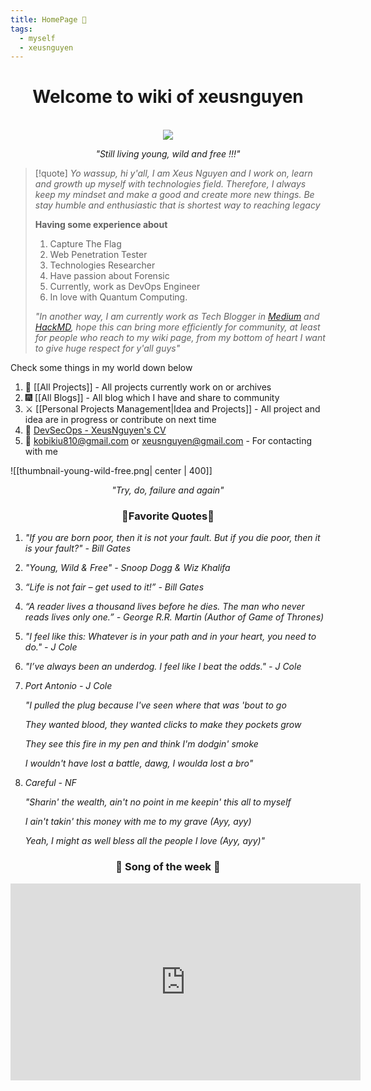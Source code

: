 ```yaml
---
title: HomePage 🏡
tags:
  - myself
  - xeusnguyen
---
```


<div align="center">
	<h1>Welcome to wiki of xeusnguyen</h1><br>
	<img src="https://avatars.githubusercontent.com/u/74602538?s=400&v=4">
    <em><p style="text-align: center;">"Still living young, wild and free !!!"</p></em>
</div>

> [!quote] 
> *Yo wassup, hi y'all, I am Xeus Nguyen and I work on, learn and growth up myself with technologies field. Therefore, I always keep my mindset and make a good and create more new things. Be stay humble and enthusiastic that is shortest way to reaching legacy*
> 
> **Having some experience about** 
> 1. Capture The Flag
> 2. Web Penetration Tester 
> 3. Technologies Researcher
> 4. Have passion about Forensic
> 5. Currently, work as DevOps Engineer
> 6. In love with Quantum Computing.
>
>*"In another way, I am currently work as Tech Blogger in [Medium](https://medium.com/@XeusNguyen) and [HackMD](https://hackmd.io/@xeusnguyen), hope this can bring more efficiently for community, at least for people who reach to my wiki page, from my bottom of heart I want to give huge respect for y'all guys"*

Check some things in my world down below

1. 🏢 [[All Projects]] - All projects currently work on or archives
2. 🎆 [[All Blogs]]  - All blog which I have and share to community
3. ⚔️ [[Personal Projects Management|Idea and Projects]] - All project and idea are in progress or contribute on next time
4. 🔱 [DevSecOps - XeusNguyen's CV](https://drive.google.com/file/d/1QuYvv4prnU-pPR8xMhBcTO8JVBamj7pi/view?usp=sharing)
5. 📨 kobikiu810@gmail.com or xeusnguyen@gmail.com - For contacting with me


![[thumbnail-young-wild-free.png| center | 400]]
<div align="center">
	<em><p style="text-align: center;">"Try, do, failure and again"</p></em>
</div>

<div align="center"><h3>🖖Favorite Quotes🖖</h3></div>

1. *"If you are born poor, then it is not your fault. But if you die poor, then it is your fault?" - Bill Gates*

2. *"Young, Wild & Free" - Snoop Dogg & Wiz Khalifa*

3. *“Life is not fair – get used to it!” - Bill Gates*

4. *“A reader lives a thousand lives before he dies. The man who never reads lives only one.” - George R.R. Martin (Author of Game of Thrones)*

5. *"I feel like this: Whatever is in your path and in your heart, you need to do." - J Cole*

6. *"I’ve always been an underdog. I feel like I beat the odds." - J Cole*

7. *Port Antonio - J Cole*

	*"I pulled the plug because I've seen where that was 'bout to go*

	*They wanted blood, they wanted clicks to make they pockets grow*

	*They see this fire in my pen and think I'm dodgin' smoke*

	*I wouldn't have lost a battle, dawg, I woulda lost a bro"*

8. *Careful - NF*

	*"Sharin' the wealth, ain't no point in me keepin' this all to myself*

	*I ain't takin' this money with me to my grave (Ayy, ayy)*

	*Yeah, I might as well bless all the people I love (Ayy, ayy)"*

<div align="center"><h3>🙌 Song of the week 🙌</h3></div>

<div align="center"><iframe width="560" height="315" src="https://www.youtube.com/embed/7bZtpPVeA2g?si=gXfyVgdwnD48MYgp" title="YouTube video player" frameborder="0" allow="accelerometer; autoplay; clipboard-write; encrypted-media; gyroscope; picture-in-picture; web-share" referrerpolicy="strict-origin-when-cross-origin" allowfullscreen></iframe></div>

